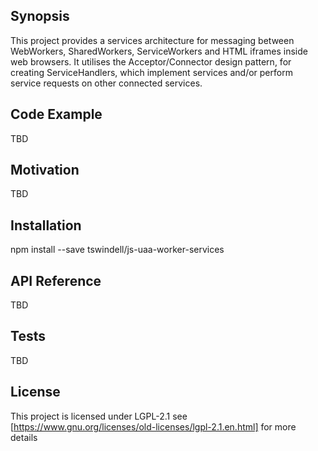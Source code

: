 ## Synopsis

This project provides a services architecture for messaging between WebWorkers, SharedWorkers, ServiceWorkers and HTML iframes inside web browsers. It utilises the Acceptor/Connector design pattern, for creating ServiceHandlers, which implement services and/or perform service requests on other connected services.

## Code Example

TBD

## Motivation

TBD

## Installation

npm install --save tswindell/js-uaa-worker-services

## API Reference

TBD

## Tests

TBD

## License

This project is licensed under LGPL-2.1 see [https://www.gnu.org/licenses/old-licenses/lgpl-2.1.en.html] for more details

